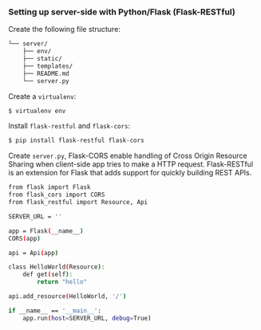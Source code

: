 ### Setting up server-side with Python/Flask (Flask-RESTful)

Create the following file structure:

```sh
└── server/
    ├── env/
    ├── static/
    ├── templates/
    ├── README.md
    └── server.py
```

Create a `virtualenv`:

```sh
$ virtualenv env
```

Install `flask-restful` and `flask-cors`:

```sh
$ pip install flask-restful flask-cors
```

Create `server.py`, Flask-CORS enable handling of Cross Origin Resource Sharing when client-side app tries to make a HTTP request. Flask-RESTful is an extension for Flask that adds support for quickly building REST APIs.

```sh
from flask import Flask
from flask_cors import CORS
from flask_restful import Resource, Api

SERVER_URL = ''

app = Flask(__name__)
CORS(app)

api = Api(app)

class HelloWorld(Resource):
    def get(self):
        return "hello"

api.add_resource(HelloWorld, '/')

if __name__ == '__main__':
    app.run(host=SERVER_URL, debug=True)
```

[//]: References (http://stackoverflow.com/questions/4823468/store-comments-in-markdown-syntax)
[flask-restful docs]: <https://flask-restful.readthedocs.io/en/0.3.5/quickstart.html>
[flask-CORS]: <https://flask-cors.readthedocs.io/en/latest/>